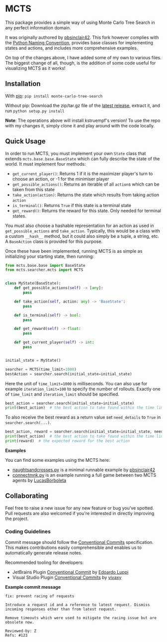 # MCTS

This package provides a simple way of using Monte Carlo Tree Search in any perfect information domain.

It was originally authored by [pbsinclair42](https://github.com/pbsinclair42/MCTS). This fork however complies with the
[Python Naming Convention](https://namingconvention.org/python/), provides base classes for implementing states and
actions, and includes more comprehensive examples.

On top of the changes above, I have added some of my own to various files. The biggest change of all, though, is the addition of some code useful for visualizing MCTS as it works!

## Installation

With [pip](https://pypi.org/project/monte-carlo-tree-search/): `pip install monte-carlo-tree-search`

Without pip: Download the zip/tar.gz file of the [latest release](https://github.com/kstruempf/MCTS/releases),
extract it, and run `python setup.py install`

**Note**: The operations above will install kstruempf's version! To use the repo with my changes it, simply clone it and play around with the code locally.

## Quick Usage

In order to run MCTS, you must implement your own `State` class that extends `mcts.base.base.BaseState` which can fully
describe the state of the world. It must implement four methods:

- `get_current_player()`: Returns 1 if it is the maximizer player's turn to choose an action, or -1 for the minimiser
  player
- `get_possible_actions()`: Returns an iterable of all `action`s which can be taken from this state
- `take_action(action)`: Returns the state which results from taking action `action`
- `is_terminal()`: Returns `True` if this state is a terminal state
- `get_reward()`: Returns the reward for this state. Only needed for terminal states.

You must also choose a hashable representation for an action as used in `get_possible_actions` and `take_action`.
Typically, this would be a class with a custom `__hash__` method, but it could also simply be a tuple, a string, etc.
A `BaseAction` class is provided for this purpose.

Once these have been implemented, running MCTS is as simple as initializing your starting state, then running:

```python
from mcts.base.base import BaseState
from mcts.searcher.mcts import MCTS


class MyState(BaseState):
    def get_possible_actions(self) -> [any]:
        pass

    def take_action(self, action: any) -> 'BaseState':
        pass

    def is_terminal(self) -> bool:
        pass

    def get_reward(self) -> float:
        pass

    def get_current_player(self) -> int:
        pass


initial_state = MyState()

searcher = MCTS(time_limit=1000)
bestAction = searcher.search(initial_state=initial_state)
```

Here the unit of `time_limit=1000` is milliseconds. You can also use for example `iteration_limit=100` to specify the
number of rollouts. Exactly one of `time_limit` and `iteration_limit` should be specified.

```python
best_action = searcher.search(initial_state=initial_state)
print(best_action)  # the best action to take found within the time limit
```

To also receive the best reward as a return value set `need_details` to `True` in `searcher.search(...)`.

```python
best_action, reward = searcher.search(initial_state=initial_state, need_details=True)
print(best_action)  # the best action to take found within the time limit
print(reward)  # the expected reward for the best action
```

**Examples**

You can find some examples using the MCTS here:

* [naughtsandcrosses.py](https://github.com/kstruempf/MCTS/blob/main/mcts/example/naughtsandcrosses.py) is a minimal
  runnable example by [pbsinclair42](https://github.com/pbsinclair42)
* [connectmnk.py](https://github.com/kstruempf/MCTS/blob/main/mcts/example/connectmnk.py) is an example running a full
  game between two MCTS agents by [LucasBorboleta](https://github.com/LucasBorboleta)

## Collaborating

Feel free to raise a new issue for any new feature or bug you've spotted. Pull requests are also welcomed if you're
interested in directly improving the project.

### Coding Guidelines

Commit message should follow the [Conventional Commits](https://www.conventionalcommits.org/en/v1.0.0/) specification.
This makes contributions easily comprehensible and enables us to automatically generate release notes.

Recommended tooling for developers:

* JetBrains Plugin [Conventional Commit](https://plugins.jetbrains.com/plugin/13389-conventional-commit)
  by [Edoardo Luppi](https://github.com/lppedd)
* Visual Studio
  Plugin [Conventional Commits](https://marketplace.visualstudio.com/items?itemName=vivaxy.vscode-conventional-commits)
  by [vivaxy](https://marketplace.visualstudio.com/publishers/vivaxy)

**Example commit message**

```
fix: prevent racing of requests

Introduce a request id and a reference to latest request. Dismiss
incoming responses other than from latest request.

Remove timeouts which were used to mitigate the racing issue but are
obsolete now.

Reviewed-by: Z
Refs: #123
```

